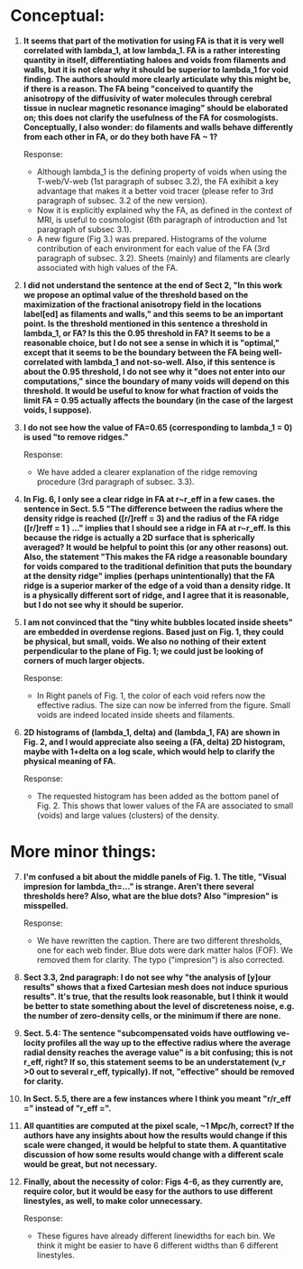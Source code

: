 Conceptual:
==

1. **It seems that part of the motivation for using FA is that it is very well correlated with lambda_1, 
    at low lambda_1. FA is a rather interesting quantity in itself, differentiating haloes and voids from 
    filaments and walls, but it is not clear why it should be superior to lambda_1 for void finding. The 
    authors should more clearly articulate why this might be, if there is a reason. The FA being "conceived 
    to quantify the anisotropy of the diffusivity of water molecules through cerebral tissue in nuclear 
    magnetic resonance imaging" should be elaborated on; this does not clarify the usefulness of the FA for 
    cosmologists. Conceptually, I also wonder: do filaments and walls behave differently from each other in 
    FA, or do they both have FA ~ 1?**

      Response: 
      - Although lambda_1 is the defining property of voids when using the T-web/V-web (1st paragraph of 
	subsec 3.2), the FA exihibit a key advantage that makes it a better void tracer (please refer to 
	3rd paragraph of subsec. 3.2 of the new version).
      - Now it is explicitly explained why the FA, as defined in the context of MRI, is useful to cosmologist 
	(6th paragraph of introduction and 1st paragraph of subsec 3.1).
      - A new figure (Fig 3.) was prepared. Histograms of the volume contribution of each environment for 
	each value of the FA (3rd paragraph of subsec. 3.2). Sheets (mainly) and filaments are clearly 
	associated with high values of the FA.
      

2. **I did not understand the sentence at the end of Sect 2, "In this work we propose an optimal value of 
    the threshold based on the maximization of the fractional anisotropy field in the locations label[ed] 
    as filaments and walls," and this seems to be an important point. Is the threshold mentioned in this 
    sentence a threshold in lambda_1, or FA? Is this the 0.95 threshold in FA? It seems to be a reasonable 
    choice, but I do not see a sense in which it is "optimal," except that it seems to be the boundary 
    between the FA being well-correlated with lambda_1 and not-so-well. Also, if this sentence is about the 
    0.95 threshold, I do not see why it "does not enter into our computations," since the boundary of many 
    voids will depend on this threshold. It would be useful to know for what fraction of voids the limit 
    FA = 0.95 actually affects the boundary (in the case of the largest voids, I suppose).**

    
3. **I do not see how the value of FA=0.65 (corresponding to lambda_1 = 0) is used "to remove ridges."**

    Response: 
    - We have added a clearer explanation of the ridge removing procedure (3rd paragraph of subsec. 3.3).

    
4. **In Fig. 6, I only see a clear ridge in FA at r~r_eff in a few cases. the sentence in Sect. 5.5 "The 
    difference between the radius where the density ridge is reached ([r/]reff = 3) and the radius of the 
    FA ridge ([r/]reff = 1 ) ..." implies that I should see a ridge in FA at r~r_eff. Is this because the 
    ridge is actually a 2D surface that is spherically averaged? It would be helpful to point this (or any 
    other reasons) out. Also, the statement "This makes the FA ridge a reasonable boundary for voids compared 
    to the traditional definition that puts the boundary at the density ridge" implies (perhaps 
    unintentionally) that the FA ridge is a superior marker of the edge of a void than a density ridge. It is 
    a physically different sort of ridge, and I agree that it is reasonable, but I do not see why it should 
    be superior.**

    
5. **I am not convinced that the "tiny white bubbles located inside sheets" are embedded in overdense regions. 
    Based just on Fig. 1, they could be physical, but small, voids. We also no nothing of their extent 
    perpendicular to the plane of Fig. 1; we could just be looking of corners of much larger objects.**
    
    Response:
    - In Right panels of Fig. 1, the color of each void refers now the effective radius. The size can now be
      inferred from the figure. Small voids are indeed located inside sheets and filaments.
 
 
6. **2D histograms of (lambda_1, delta) and (lambda_1, FA) are shown in Fig. 2, and I would appreciate also 
    seeing a (FA, delta) 2D histogram, maybe with 1+delta on a log scale, which would help to clarify the 
    physical meaning of FA.**
    
    Response: 
    - The requested histogram has been added as the bottom panel of Fig. 2. This shows that lower values of
      the FA are associated to small (voids) and large values (clusters) of the density.

      
More minor things:
==

7. **I'm confused a bit about the middle panels of Fig. 1. The title,
    "Visual impresion for lambda_th=..."  is strange. Aren't there
    several thresholds here? Also, what are the blue dots? Also
    "impresion" is  misspelled.**
    
    Response:
    - We have rewritten the caption. There are two different
    thresholds, one for each web finder. Blue dots were dark matter
    halos (FOF). We removed them for clarity. The typo ("impresion")
    is  also corrected.  

      
8. **Sect 3.3, 2nd paragraph: I do not see why "the analysis of [y]our results" shows that a fixed Cartesian 
    mesh does not induce spurious results". It's true, that the results look reasonable, but I think it would 
    be better to state something about the level of discreteness noise, e.g. the number of zero-density cells, 
    or the minimum if there are none.**

    
9. **Sect. 5.4: The sentence "subcompensated voids have outflowing ve- locity profiles all the way up to the 
    effective radius where the average radial density reaches the average value" is a bit confusing; this is 
    not r_eff, right? If so, this statement seems to be an understatement (v_r >0 out to several r_eff, 
    typically). If not, "effective" should be removed for clarity.**

    
10. **In Sect. 5.5, there are a few instances where I think you meant "r/r_eff =" instead of "r_eff =".**


11. **All quantities are computed at the pixel scale, ~1 Mpc/h, correct? If the authors have any insights about 
    how the results would change if this scale were changed, it would be helpful to state them. A quantitative 
    discussion of how some results would change with a different scale would be great, but not necessary.**

    
12. **Finally, about the necessity of color: Figs 4-6, as they currently are, require color, but it would be 
    easy for the authors to use different linestyles, as well, to make color unnecessary.**
    
    Response:
    - These figures have already different linewidths for each bin. We think it might be easier to have 6 
      different widths than 6 different linestyles.